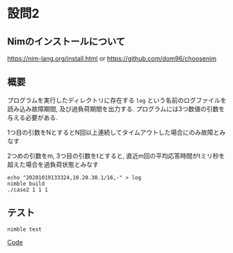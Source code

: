 # 設問2

## Nimのインストールについて

https://nim-lang.org/install.html
or
https://github.com/dom96/choosenim

## 概要

プログラムを実行したディレクトリに存在する ```log``` という名前のログファイルを読み込み故障期間, 及び過負荷期間を出力する.
プログラムには3つ数値の引数を与える必要がある.

1つ目の引数をNとするとN回以上連続してタイムアウトした場合にのみ故障とみなす

2つめの引数をm, 3つ目の引数をtとすると, 直近m回の平均応答時間がtミリ秒を超えた場合を過負荷状態とみなす


```
echo "20201019133324,10.20.30.1/16,-" > log
nimble build
./case2 1 1 1
```

## テスト

```
nimble test
```

[Code](https://github.com/fox0430/fixpoint-exam/blob/main/case1/tests/tcase3.nim)
